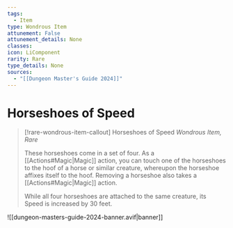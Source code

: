 ```yaml
---
tags:
  - Item
type: Wondrous Item
attunement: False
attunement_details: None
classes:
icon: LiComponent
rarity: Rare
type_details: None
sources: 
  - "[[Dungeon Master's Guide 2024]]"
---
```

# Horseshoes of Speed
>[!rare-wondrous-item-callout] Horseshoes of Speed
>_Wondrous Item, Rare_
>
>These horseshoes come in a set of four. As a [[Actions#Magic\|Magic]] action, you can touch one of the horseshoes to the hoof of a horse or similar creature, whereupon the horseshoe affixes itself to the hoof. Removing a horseshoe also takes a [[Actions#Magic\|Magic]] action.
>
>While all four horseshoes are attached to the same creature, its Speed is increased by 30 feet.
>
>


![[dungeon-masters-guide-2024-banner.avif|banner]]